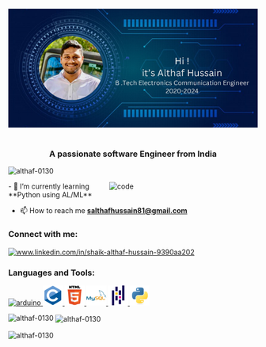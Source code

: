 ![logo](https://github.com/Althaf-0130/Althaf/blob/main/Screenshot%202024-10-19%20102455.png)
<h1 align="center">
<h3 align="center">A passionate software Engineer from India</h3>

<p align="left"> <img src="https://komarev.com/ghpvc/?username=althaf-0130&label=Profile%20views&color=0e75b6&style=flat" alt="althaf-0130" /> </p>
<img align="right" alt="code" width="300" src="https://img.freepik.com/premium-vector/coding-programming-concept-illustration_188398-765.jpg?semt=ais_hybrid">
- 🌱 I’m currently learning **Python using AL/ML**

- 📫 How to reach me **salthafhussain81@gmail.com**

<h3 align="left">Connect with me:</h3>
<p align="left">
<a href="https://www.linkedin.com/in/shaik-althaf-hussain-9390aa202" target="blank](https://www.linkedin.com/in/shaik-althaf-hussain-9390aa202/)"><img align="center" src="https://raw.githubusercontent.com/rahuldkjain/github-profile-readme-generator/master/src/images/icons/Social/linked-in-alt.svg" alt="www.linkedin.com/in/shaik-althaf-hussain-9390aa202" height="30" width="40" /></a>
</p>

<h3 align="left">Languages and Tools:</h3>
<p align="left"> <a href="https://www.arduino.cc/" target="_blank" rel="noreferrer"> <img src="https://cdn.worldvectorlogo.com/logos/arduino-1.svg" alt="arduino" width="40" height="40"/> </a> <a href="https://www.cprogramming.com/" target="_blank" rel="noreferrer"> <img src="https://raw.githubusercontent.com/devicons/devicon/master/icons/c/c-original.svg" alt="c" width="40" height="40"/> </a> <a href="https://www.w3.org/html/" target="_blank" rel="noreferrer"> <img src="https://raw.githubusercontent.com/devicons/devicon/master/icons/html5/html5-original-wordmark.svg" alt="html5" width="40" height="40"/> </a> <a href="https://www.mysql.com/" target="_blank" rel="noreferrer"> <img src="https://raw.githubusercontent.com/devicons/devicon/master/icons/mysql/mysql-original-wordmark.svg" alt="mysql" width="40" height="40"/> </a> <a href="https://pandas.pydata.org/" target="_blank" rel="noreferrer"> <img src="https://raw.githubusercontent.com/devicons/devicon/2ae2a900d2f041da66e950e4d48052658d850630/icons/pandas/pandas-original.svg" alt="pandas" width="40" height="40"/> </a> <a href="https://www.python.org" target="_blank" rel="noreferrer"> <img src="https://raw.githubusercontent.com/devicons/devicon/master/icons/python/python-original.svg" alt="python" width="40" height="40"/> </a> </p>

<p><img align="left" src="https://github-readme-stats.vercel.app/api/top-langs?username=althaf-0130&show_icons=true&locale=en&layout=compact" alt="althaf-0130" /></p>

<p>&nbsp;<img align="center" src="https://github-readme-stats.vercel.app/api?username=althaf-0130&show_icons=true&locale=en" alt="althaf-0130" /></p>

<p><img align="center" src="https://github-readme-streak-stats.herokuapp.com/?user=althaf-0130&" alt="althaf-0130" /></p>
